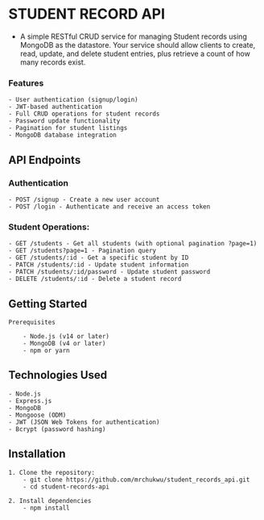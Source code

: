 # STUDENT RECORD API

- A simple RESTful CRUD service for managing Student records using MongoDB as the datastore. Your service should allow clients to create, read, update, and delete student entries, plus retrieve a count of how many records exist.

### Features
    - User authentication (signup/login)
    - JWT-based authentication
    - Full CRUD operations for student records
    - Password update functionality
    - Pagination for student listings
    - MongoDB database integration

## API Endpoints

### Authentication

    - POST /signup - Create a new user account
    - POST /login - Authenticate and receive an access token

### Student Operations:

    - GET /students - Get all students (with optional pagination ?page=1)
    - GET /students?page=1 - Pagination query
    - GET /students/:id - Get a specific student by ID
    - PATCH /students/:id - Update student information
    - PATCH /students/:id/password - Update student password
    - DELETE /students/:id - Delete a student record

## Getting Started

    Prerequisites

        - Node.js (v14 or later)
        - MongoDB (v4 or later)
        - npm or yarn    

## Technologies Used

    - Node.js
    - Express.js
    - MongoDB
    - Mongoose (ODM)
    - JWT (JSON Web Tokens for authentication)
    - Bcrypt (password hashing)

## Installation

    1. Clone the repository:
        - git clone https://github.com/mrchukwu/student_records_api.git
        - cd student-records-api
    
    2. Install dependencies
        - npm install

